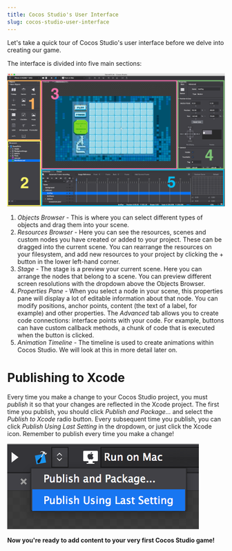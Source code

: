 ```yaml
---
title: Cocos Studio's User Interface
slug: cocos-studio-user-interface
---       
```


Let's take a quick tour of Cocos Studio's user interface before we delve into creating our game.

The interface is divided into five main sections:

![image](cocosStudioUI.png)

1.  *Objects Browser* - This is where you
    can select different types of objects and drag them into your scene.
2.  *Resources Browser* - Here you can see the resources, scenes and custom nodes you have created or added to your project. These can be dragged into the current scene. You can rearrange the resources on your filesystem, and add new resources to your project by clicking the + button in the lower left-hand corner.
3.  *Stage* - The stage is a preview your current scene. Here you can
    arrange the nodes that belong to a scene.  You can preview 	 different screen resolutions with the dropdown above the Objects 	 Browser.
4.  *Properties Pane* - When you select a node in your scene, this properties
    pane will display a lot of editable information about that node. You
    can modify positions, anchor points, content 
    (the text of a label, for example) and other properties. The *Advanced* tab allows you to create code connections: interface points with your code. For example, buttons can have custom callback methods, a chunk of code that is executed when the button is clicked.
5.  *Animation Timeline* - The timeline is used to create animations within
    Cocos Studio. We will look at this in more detail later on.


Publishing to Xcode
===================

Every time you make a change to your Cocos Studio project, you must *publish* it so that your changes are reflected in the Xcode project.  The first time you publish, you should click *Publish and Package...* and select the *Publish to Xcode* radio button. Every subsequent time you publish, you can click *Publish Using Last Setting* in the dropdown, or just click the Xcode icon.  Remember to publish every time you make a change!

![image](publishButton.png)

**Now you're ready to add content to your very first Cocos Studio
game!**